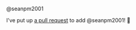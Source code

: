 @seanpm2001 

I've put up [a pull request](https://github.com/seanpm2001/BlazeOS/pull/3) to add @seanpm2001! :tada:
